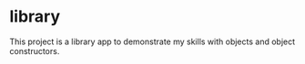 # library

This project is a library app to demonstrate my skills with objects and object constructors.
